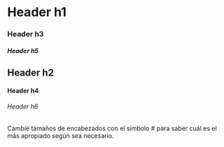 # Header h1
### Header h3
##### Header h5
## Header h2
#### Header h4
###### Header h6

Cambié tamaños de encabezados con el símbolo # para saber cuál es el más apropiado según sea necesario.
